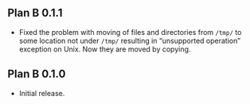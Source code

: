 ## Plan B 0.1.1

* Fixed the problem with moving of files and directories from `/tmp/` to
  some location not under `/tmp/` resulting in “unsupported operation”
  exception on Unix. Now they are moved by copying.

## Plan B 0.1.0

* Initial release.
